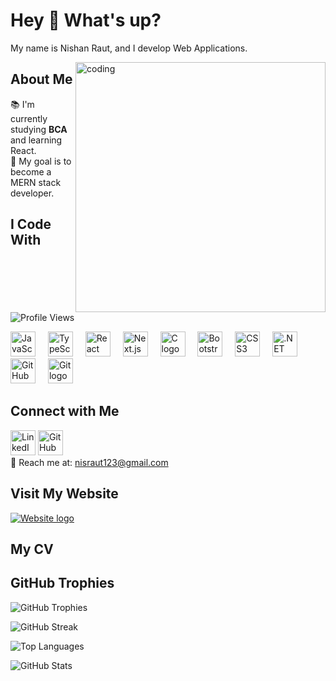 
<h1 align="left">Hey 👋 What's up?</h1>

<p align="left">My name is Nishan Raut, and I develop Web Applications.</p>

<p><img align="right" alt="coding" width="400" src="https://user-images.githubusercontent.com/55389276/140866485-8fb1c876-9a8f-4d6a-98dc-08c4981eaf70.gif"></p>

<h2 align="left">About Me</h2>

📚 I'm currently studying **BCA** and learning React.<br>🎯 My goal is to become a MERN stack developer.</p>

<h2 align="left">I Code With</h2>

<p align="left">
  <img src="https://komarev.com/ghpvc/?username=karkianjan&color=blue" alt="Profile Views" />
</p>

<div align="left">
  <img src="https://cdn.jsdelivr.net/gh/devicons/devicon/icons/javascript/javascript-original.svg" height="40" alt="JavaScript logo" />
  <img width="12" />
  <img src="https://cdn.jsdelivr.net/gh/devicons/devicon/icons/typescript/typescript-original.svg" height="40" alt="TypeScript logo" />
  <img width="12" />
  <img src="https://cdn.jsdelivr.net/gh/devicons/devicon/icons/react/react-original.svg" height="40" alt="React logo" />
  <img width="12" />
  <img src="https://cdn.jsdelivr.net/gh/devicons/devicon/icons/nextjs/nextjs-original.svg" height="40" alt="Next.js logo" />
  <img width="12" />
  <img src="https://cdn.jsdelivr.net/gh/devicons/devicon/icons/c/c-original.svg" height="40" alt="C logo" />
  <img width="12" />
  <img src="https://cdn.jsdelivr.net/gh/devicons/devicon/icons/bootstrap/bootstrap-original.svg" height="40" alt="Bootstrap logo" />
  <img width="12" />
  <img src="https://cdn.jsdelivr.net/gh/devicons/devicon/icons/css3/css3-original.svg" height="40" alt="CSS3 logo" />
  <img width="12" />
  <img src="https://cdn.jsdelivr.net/gh/devicons/devicon/icons/dotnetcore/dotnetcore-original.svg" height="40" alt=".NET Core logo" />
  <img width="12" />
  <img src="https://cdn.jsdelivr.net/gh/devicons/devicon/icons/github/github-original.svg" height="40" alt="GitHub logo" />
  <img width="12" />
  <img src="https://cdn.jsdelivr.net/gh/devicons/devicon/icons/git/git-original.svg" height="40" alt="Git logo" />
</div>





<h2 align="left">Connect with Me</h2>

<p align="left">
  <a href="https://www.linkedin.com/in/anjan-karki-395791233/"><img src="https://cdn.jsdelivr.net/gh/devicons/devicon/icons/linkedin/linkedin-original.svg" height="40" alt="LinkedIn logo" /></a>
  <a href="https://github.com/karkianjan"><img src="https://cdn.jsdelivr.net/gh/devicons/devicon/icons/github/github-original.svg" height="40" alt="GitHub logo" /></a>
  <br>📧 Reach me at: <a href="mailto:nisraut123@gmail.com">nisraut123@gmail.com</a>
</p>

<h2 align="left">Visit My Website</h2>

<p align="left">
  <a href="https://www.nishanraut.com.np/"><img src="https://img.shields.io/badge/Website-Visit%20Now-blue" alt="Website logo" /></a>
</p>

<h2 align="left">My CV</h2>

<p align="left">
 
</p>

<!-- GitHub Trophies -->
<h2 align="left">GitHub Trophies</h2>
<p align="left">
  <img src="https://github-profile-trophy.vercel.app/?username=nishanraut&theme=darkhub&no-frame=true&margin-w=15" alt="GitHub Trophies" />
</p>

<!-- GitHub Streak -->
<p align="left">
  <img src="https://github-readme-streak-stats.herokuapp.com/?user=nishanraut&theme=dark&hide_border=true" alt="GitHub Streak" />
</p>

<!-- Top Languages -->
<p align="left">
  <img src="https://github-readme-stats.vercel.app/api/top-langs/?username=nishanrau&layout=compact&theme=dark&hide_border=true" alt="Top Languages" />
</p>

<!-- GitHub Stats -->
<p align="left">
  <img src="https://github-readme-stats.vercel.app/api?username=nishanrau&show_icons=true&theme=dark&hide_border=true" alt="GitHub Stats" />
</p>
